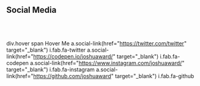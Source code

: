 ## Social Media
<br>
<br>
<style>
$base-duration: 250ms;

// Colors
$primary: #4DB6AC;
$accent: #46627f;
$white: whitesmoke;
$color-3: #bdc3c7;

// Breakpoints
$sm: 20rem;
$med: 48rem;
$lg: 64rem;

*, *:before, *:after {
	box-sizing: border-box;
	outline: none;
}

html {
	font-family: 'Source Sans Pro', sans-serif;
	font-size: 16px;
	font-smooth: auto;
	font-weight: 300;
	line-height: 1.5;
	color: #444;
}

body {
	position: relative;
	display: flex;
	align-items: center;
	justify-content: center;
	width: 100%;
	height: 100vh;
	background-color: $color-3;
}

.hover {
	position: relative;
	display: flex;
	align-items: center;
	justify-content: center;
	width: 300px;
	height: 75px;
	background-color: $primary;
	border-radius: 99px;
	box-shadow: 0 1px 3px rgba(0,0,0,0.12), 0 1px 2px rgba(0,0,0,0.24);
  	transition: all 0.3s cubic-bezier(.25,.8,.25,1);
	overflow: hidden;
	&:before,
	&:after {
		position: absolute;
		top: 0;
		display: flex;
		align-items: center;
		width: 50%;
		height: 100%;
		
		//letter-spacing: -0.0625rem;
		transition: 0.25s linear;
		z-index: 1;
	}
	&:before {
		content: '';
		left: 0;
		justify-content: flex-end;
		background-color: $primary;
	}
	&:after {
		content: '';
		right: 0;
		justify-content: flex-start;
		background-color: darken($primary,5%);
	}
	&:hover {
		background-color: $accent;
		box-shadow: 0 14px 28px rgba(0,0,0,0.25), 0 10px 10px rgba(0,0,0,0.22);
		span {
			opacity: 0;
			z-index: -3;
		}
		&:before {
			opacity: 0.5;
			transform: translateY(-100%);
		}
		&:after {
			opacity: 0.5;
			transform: translateY(100%);
		}
	}
	span {
		position: absolute;
		top: 0;
		left: 0;
		display: flex;
		align-items: center;
		justify-content: center;
		width: 100%;
		height: 100%;
		color: $white;
		font-family: 'Fira Mono', monospace;
		font-size: 24px;
		font-weight: 700;
		opacity: 1;
		transition: opacity 0.25s;
		z-index: 2;
	}
	.social-link {
		position: relative;
		display: flex;
		align-items: center;
		justify-content: center;
		width: 25%;
		height: 100%;
		color: $white;
		font-size: 24px;
		text-decoration: none;
		transition: 0.25s;
		i {
			text-shadow: 1px 1px rgba($accent,0.7);
			transform: scale(1.0);
		}
		&:hover {
			background-color: rgba($white,0.1);
			i {
				animation: bounce 0.4s linear;
			}
		}
	}
}

@keyframes bounce {
	40% { transform: scale(1.4); }
	60% { transform: scale(0.8); }
	80% { transform: scale(1.2); }
	100% { transform: scale(1.0); }
}
  </style>

 div.hover
	span Hover Me
	a.social-link(href="https://twitter.com/twitter" target="_blank")
		i.fab.fa-twitter
	a.social-link(href="https://codepen.io/joshuaward/" target="_blank")
		i.fab.fa-codepen
	a.social-link(href="https://www.instagram.com/joshuaward/" target="_blank")
		i.fab.fa-instagram
	a.social-link(href="https://github.com/joshuaward" target="_blank")
		i.fab.fa-github
<br>

<br>
<!--<a class="twitter-timeline" href="https://twitter.com/MokkaEngineers?ref_src=twsrc%5Etfw">Tweets by MokkaEngineers</a> <script async src="https://platform.twitter.com/widgets.js" charset="utf-8"></script>-->
